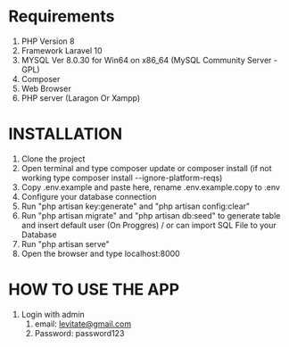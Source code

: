 # Requirements
1. PHP Version 8
3. Framework Laravel 10
2. MYSQL Ver 8.0.30 for Win64 on x86_64 (MySQL Community Server - GPL)
3. Composer
4. Web Browser
5. PHP server (Laragon Or Xampp)

# INSTALLATION
1. Clone the project
2. Open terminal and type composer update or composer install (if not working type composer install --ignore-platform-reqs)
3. Copy .env.example and paste here, rename .env.example.copy to .env
4. Configure your database connection
5. Run "php artisan key:generate" and "php artisan config:clear"
6. Run "php artisan migrate" and "php artisan db:seed" to generate table and insert default user (On Proggres) / or can import SQL File to your Database
7. Run "php artisan serve"
8. Open the browser and type localhost:8000


# HOW TO USE THE APP
1. Login with admin 
   1. email: levitate@gmail.com
   2. Password: password123

